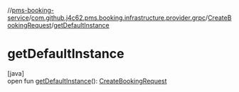 //[pms-booking-service](../../../index.md)/[com.github.j4c62.pms.booking.infrastructure.provider.grpc](../index.md)/[CreateBookingRequest](index.md)/[getDefaultInstance](get-default-instance.md)

# getDefaultInstance

[java]\
open fun [getDefaultInstance](get-default-instance.md)(): [CreateBookingRequest](index.md)